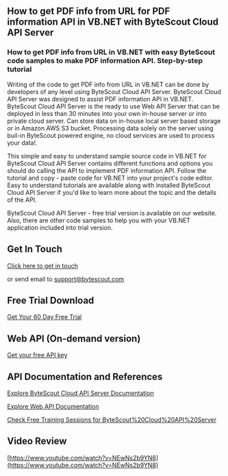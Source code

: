 ## How to get PDF info from URL for PDF information API in VB.NET with ByteScout Cloud API Server

### How to get PDF info from URL in VB.NET with easy ByteScout code samples to make PDF information API. Step-by-step tutorial

Writing of the code to get PDF info from URL in VB.NET can be done by developers of any level using ByteScout Cloud API Server. ByteScout Cloud API Server was designed to assist PDF information API in VB.NET. ByteScout Cloud API Server is the ready to use Web API Server that can be deployed in less than 30 minutes into your own in-house server or into private cloud server. Can store data on in-house local server based storage or in Amazon AWS S3 bucket. Processing data solely on the server using buil-in ByteScout powered engine, no cloud services are used to process your data!.

This simple and easy to understand sample source code in VB.NET for ByteScout Cloud API Server contains different functions and options you should do calling the API to implement PDF information API. Follow the tutorial and copy - paste code for VB.NET into your project's code editor.  Easy to understand tutorials are available along with installed ByteScout Cloud API Server if you'd like to learn more about the topic and the details of the API.

ByteScout Cloud API Server - free trial version is available on our website. Also, there are other code samples to help you with your VB.NET application included into trial version.

## Get In Touch

[Click here to get in touch](https://bytescout.zendesk.com/hc/en-us/requests/new?subject=ByteScout%20Cloud%20API%20Server%20Question)

or send email to [support@bytescout.com](mailto:support@bytescout.com?subject=ByteScout%20Cloud%20API%20Server%20Question) 

## Free Trial Download

[Get Your 60 Day Free Trial](https://bytescout.com/download/web-installer?utm_source=github-readme)

## Web API (On-demand version)

[Get your free API key](https://pdf.co/documentation/api?utm_source=github-readme)

## API Documentation and References

[Explore ByteScout Cloud API Server Documentation](https://bytescout.com/documentation/index.html?utm_source=github-readme)

[Explore Web API Documentation](https://pdf.co/documentation/api?utm_source=github-readme)

[Check Free Training Sessions for ByteScout%20Cloud%20API%20Server](https://academy.bytescout.com/)

## Video Review

[https://www.youtube.com/watch?v=NEwNs2b9YN8](https://www.youtube.com/watch?v=NEwNs2b9YN8)